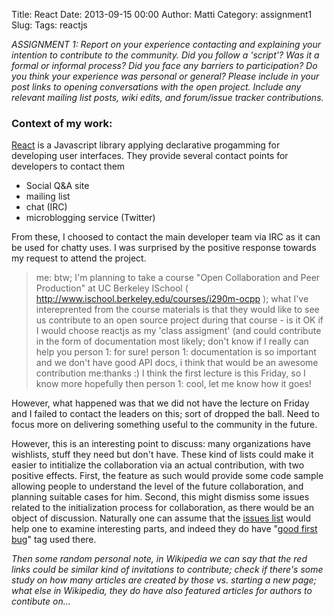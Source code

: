 Title: React
Date: 2013-09-15 00:00
Author: Matti
Category: assignment1
Slug: 
Tags: reactjs

*ASSIGNMENT 1: Report on your experience contacting and explaining your intention to contribute to the community.  Did you follow a 'script'?  Was it a formal or informal process? Did you face any barriers to participation?  Do you think your experience was personal or general?  Please include in your post links to opening conversations with the open project.  Include any relevant mailing list posts, wiki edits, and forum/issue tracker contributions.*

### Context of my work:

[React](http://facebook.github.io/react/) is a Javascript library applying declarative progamming for developing user interfaces. They provide several contact points for developers to contact them

- Social Q&A site
- mailing list
- chat (IRC)
- microblogging service (Twitter)

From these, I choosed to contact the main developer team via IRC as it can be used for chatty uses. I was surprised by the positive response towards my request to attend the project.

> me: btw; I'm planning to take a course "Open Collaboration and Peer Production" at UC Berkeley ISchool ( http://www.ischool.berkeley.edu/courses/i290m-ocpp ); what I've intereprented from the course materials is that they would like to see us contribute to an open source project during that course - is it OK if I would choose reactjs as my 'class assigment' (and could contribute in the form of documentation most likely; don't know if I really can help you 
> person 1: for sure!
> person 1: documentation is so important and we don't have good API docs, i think that would be an awesome contribution
> me:thanks :) I think the first lecture is this Friday, so I know more hopefully then
> person 1: cool, let me know how it goes!

However, what happened was that we did not have the lecture on Friday and I failed to contact the leaders on this; sort of dropped the ball. Need to focus more on delivering something useful to the community in the future.

However, this is an interesting point to discuss: many organizations have wishlists, stuff they need but don't have. These kind of lists could make it easier to intitialize the collaboration via an actual contribution, with two positive effects. First, the feature as such would provide some code sample allowing people to understand the level of the future collaboration, and planning suitable cases for him. Second, this might dismiss some issues related to the initialization process for collaboration, as there would be an object of discussion. Naturally one can assume that the [issues list](https://github.com/facebook/react/issues) would help one to examine interesting parts, and indeed they do have "[good first bug](https://github.com/facebook/react/issues?labels=good+first+bug)" tag used there.

_Then some random personal note, in Wikipedia we can say that the red links could be similar kind of invitations to contribute; check if there's some study on how many articles are created by those vs. starting a new page; what else in Wikipedia, they do have also featured articles for authors to contibute on..._